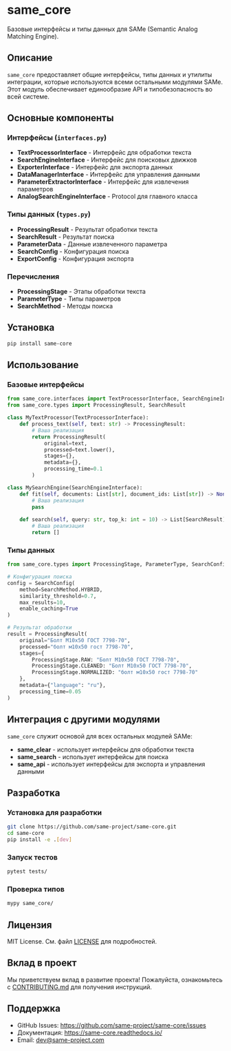 # same_core

Базовые интерфейсы и типы данных для SAMe (Semantic Analog Matching Engine).

## Описание

`same_core` предоставляет общие интерфейсы, типы данных и утилиты интеграции, которые используются всеми остальными модулями SAMe. Этот модуль обеспечивает единообразие API и типобезопасность во всей системе.

## Основные компоненты

### Интерфейсы (`interfaces.py`)

- **TextProcessorInterface** - Интерфейс для обработки текста
- **SearchEngineInterface** - Интерфейс для поисковых движков  
- **ExporterInterface** - Интерфейс для экспорта данных
- **DataManagerInterface** - Интерфейс для управления данными
- **ParameterExtractorInterface** - Интерфейс для извлечения параметров
- **AnalogSearchEngineInterface** - Protocol для главного класса

### Типы данных (`types.py`)

- **ProcessingResult** - Результат обработки текста
- **SearchResult** - Результат поиска
- **ParameterData** - Данные извлеченного параметра
- **SearchConfig** - Конфигурация поиска
- **ExportConfig** - Конфигурация экспорта

### Перечисления

- **ProcessingStage** - Этапы обработки текста
- **ParameterType** - Типы параметров
- **SearchMethod** - Методы поиска

## Установка

```bash
pip install same-core
```

## Использование

### Базовые интерфейсы

```python
from same_core.interfaces import TextProcessorInterface, SearchEngineInterface
from same_core.types import ProcessingResult, SearchResult

class MyTextProcessor(TextProcessorInterface):
    def process_text(self, text: str) -> ProcessingResult:
        # Ваша реализация
        return ProcessingResult(
            original=text,
            processed=text.lower(),
            stages={},
            metadata={},
            processing_time=0.1
        )

class MySearchEngine(SearchEngineInterface):
    def fit(self, documents: List[str], document_ids: List[str]) -> None:
        # Ваша реализация
        pass
    
    def search(self, query: str, top_k: int = 10) -> List[SearchResult]:
        # Ваша реализация
        return []
```

### Типы данных

```python
from same_core.types import ProcessingStage, ParameterType, SearchConfig

# Конфигурация поиска
config = SearchConfig(
    method=SearchMethod.HYBRID,
    similarity_threshold=0.7,
    max_results=10,
    enable_caching=True
)

# Результат обработки
result = ProcessingResult(
    original="Болт М10х50 ГОСТ 7798-70",
    processed="болт м10х50 гост 7798-70",
    stages={
        ProcessingStage.RAW: "Болт М10х50 ГОСТ 7798-70",
        ProcessingStage.CLEANED: "Болт М10х50 ГОСТ 7798-70",
        ProcessingStage.NORMALIZED: "болт м10х50 гост 7798-70"
    },
    metadata={"language": "ru"},
    processing_time=0.05
)
```

## Интеграция с другими модулями

`same_core` служит основой для всех остальных модулей SAMe:

- **same_clear** - использует интерфейсы для обработки текста
- **same_search** - использует интерфейсы для поиска
- **same_api** - использует интерфейсы для экспорта и управления данными

## Разработка

### Установка для разработки

```bash
git clone https://github.com/same-project/same-core.git
cd same-core
pip install -e .[dev]
```

### Запуск тестов

```bash
pytest tests/
```

### Проверка типов

```bash
mypy same_core/
```

## Лицензия

MIT License. См. файл [LICENSE](LICENSE) для подробностей.

## Вклад в проект

Мы приветствуем вклад в развитие проекта! Пожалуйста, ознакомьтесь с [CONTRIBUTING.md](CONTRIBUTING.md) для получения инструкций.

## Поддержка

- GitHub Issues: https://github.com/same-project/same-core/issues
- Документация: https://same-core.readthedocs.io/
- Email: dev@same-project.com
